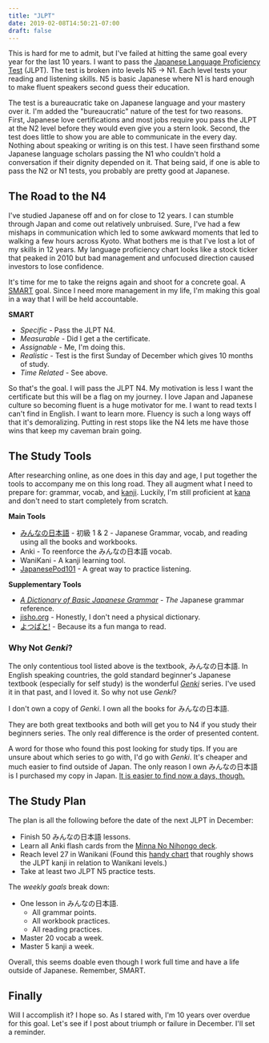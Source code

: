```yaml
---
title: "JLPT"
date: 2019-02-08T14:50:21-07:00
draft: false
---
```


This is hard for me to admit, but I've failed at hitting the same goal every year for the last 10 years. I want to pass the [Japanese Language Proficiency Test](https://en.wikipedia.org/wiki/Japanese-Language_Proficiency_Test) (JLPT). The test is broken into levels N5 -> N1. Each level tests your reading and listening skills. N5 is basic Japanese where N1 is hard enough to make fluent speakers second guess their education.

The test is a bureaucratic take on Japanese language and your mastery over it. I'm added the "bureaucratic" nature of the test for two reasons. First, Japanese love certifications and most jobs require you pass the JLPT at the N2 level before they would even give you a stern look. Second, the test does little to show you are able to communicate in the every day. Nothing about speaking or writing is on this test. I have seen firsthand some Japanese language scholars passing the N1 who couldn't hold a conversation if their dignity depended on it. That being said, if one is able to pass the N2 or N1 tests, you probably are pretty good at Japanese.

## The Road to the N4

I've studied Japanese off and on for close to 12 years. I can stumble through Japan and come out relatively unbruised. Sure, I've had a few mishaps in communication which led to some awkward moments that led to walking a few hours across Kyoto. What bothers me is that I've lost a lot of my skills in 12 years. My language proficiency chart looks like a stock ticker that peaked in 2010 but bad management and unfocused direction caused investors to lose confidence.

It's time for me to take the reigns again and shoot for a concrete goal. A [SMART](https://en.wikipedia.org/wiki/SMART_criteria) goal. Since I need more management in my life, I'm making this goal in a way that I will be held accountable.

__SMART__

* _Specific_ - Pass the JLPT N4.
* _Measurable_ - Did I get a the certificate.
* _Assignable_ - Me, I'm doing this.
* _Realistic_ - Test is the first Sunday of December which gives 10 months of study.
* _Time Related_ - See above.

So that's the goal. I will pass the JLPT N4. My motivation is less I want the certificate but this will be a flag on my journey. I love Japan and Japanese culture so becoming fluent is a huge motivator for me. I want to read texts I can't find in English. I want to learn more. Fluency is such a long ways off that it's demoralizing. Putting in rest stops like the N4 lets me have those wins that keep my caveman brain going.

## The Study Tools

After researching online, as one does in this day and age, I put together the tools to accompany me on this long road. They all augment what I need to prepare for: grammar, vocab, and [kanji](https://en.wikipedia.org/wiki/Kanji). Luckily, I'm still proficient at [kana](https://en.wikipedia.org/wiki/Kana) and don't need to start completely from scratch.

__Main Tools__

* <span lang="ja-jp">[みんなの日本語](https://shop.whiterabbitjapan.com/pages/minna-no-nihongo) - 初級 1 & 2</span> - Japanese Grammar, vocab, and reading using all the books and workbooks.
* Anki - To reenforce the <span lang="ja-jp">みんなの日本語</span> vocab.
* WaniKani - A kanji learning tool.
* [JapanesePod101](https://www.japanesepod101.com/) - A great way to practice listening.

__Supplementary Tools__

* [_A Dictionary of Basic Japanese Grammar_](https://www.amazon.com/Dictionary-Basic-Japanese-Grammar/dp/4789004546) - _The_ Japanese grammar reference.
* [jisho.org](https://jisho.org/) - Honestly, I don't need a physical dictionary.
* [よつばと!](https://ja.wikipedia.org/wiki/%E3%82%88%E3%81%A4%E3%81%B0%E3%81%A8!) - Because its a fun manga to read.

### Why Not _Genki_?

The only contentious tool listed above is the textbook, <span lang="ja-jp">みんなの日本語</span>. In English speaking countries, the gold standard beginner's Japanese textbook (especially for self study) is the wonderful [_Genki_](https://shop.whiterabbitjapan.com/pages/genki) series. I've used it in that past, and I loved it. So why not use _Genki_?

I don't own a copy of _Genki_. I own all the books for <span lang="ja-jp">みんなの日本語</span>.

They are both great textbooks and both will get you to N4 if you study their beginners series. The only real difference is the order of presented content.

A word for those who found this post looking for study tips. If you are unsure about which series to go with, I'd go with _Genki_. It's cheaper and much easier to find outside of Japan. The only reason I own <span lang="ja-jp">みんなの日本語</span> is I purchased my copy in Japan. [It is easier to find now a days, though.](https://shop.whiterabbitjapan.com/pages/minna-no-nihongo)

## The Study Plan

The plan is all the following before the date of the next JLPT in December:

* Finish 50 <span lang="ja-jp">みんなの日本語</span> lessons.
* Learn all Anki flash cards from the [Minna No Nihongo deck](https://ankiweb.net/shared/info/1847451780).
* Reach level 27 in Wanikani (Found this [handy chart](https://www.wkstats.com/#charts.jlpt) that roughly shows the JLPT kanji in relation to Wanikani levels.)
* Take at least two JLPT N5 practice tests.

The _weekly goals_ break down:

* One lesson in <span lang="ja-jp">みんなの日本語</span>.
  * All grammar points.
  * All workbook practices.
  * All reading practices.
* Master 20 vocab a week.
* Master 5 kanji a week.

Overall, this seems doable even though I work full time and have a life outside of Japanese. Remember, SMART.

## Finally

Will I accomplish it? I hope so. As I stared with, I'm 10 years over overdue for this goal. Let's see if I post about triumph or failure in December. I'll set a reminder.
